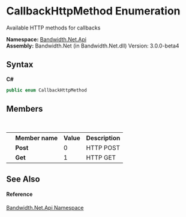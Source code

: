 ﻿# CallbackHttpMethod Enumeration
 

Available HTTP methods for callbacks

**Namespace:**&nbsp;<a href ="N_Bandwidth_Net_Api.md">Bandwidth.Net.Api</a><br />**Assembly:**&nbsp;Bandwidth.Net (in Bandwidth.Net.dll) Version: 3.0.0-beta4

## Syntax

**C#**<br />
``` C#
public enum CallbackHttpMethod
```


## Members
&nbsp;<table><tr><th></th><th>Member name</th><th>Value</th><th>Description</th></tr><tr><td /><td target="F:Bandwidth.Net.Api.CallbackHttpMethod.Post">**Post**</td><td>0</td><td>HTTP POST</td></tr><tr><td /><td target="F:Bandwidth.Net.Api.CallbackHttpMethod.Get">**Get**</td><td>1</td><td>HTTP GET</td></tr></table>

## See Also


#### Reference
<a href ="N_Bandwidth_Net_Api.md">Bandwidth.Net.Api Namespace</a><br />